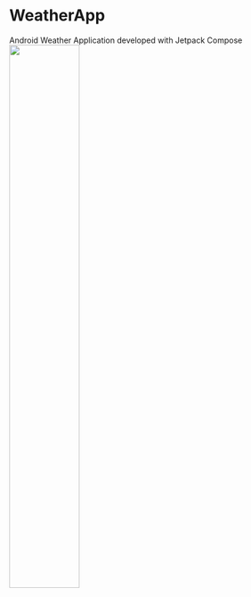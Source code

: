 # WeatherApp
Android Weather Application developed with Jetpack Compose
<img src="https://i.imgur.com/ZWnhY9T.png" width=50% height=50%>

